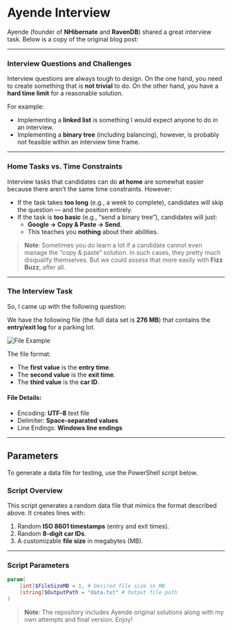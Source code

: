 # Ayende Interview  

Ayende (founder of **NHibernate** and **RavenDB**) shared a great interview task. Below is a copy of the original blog post:

---

### Interview Questions and Challenges  

Interview questions are always tough to design. On the one hand, you need to create something that is **not trivial** to do. On the other hand, you have a **hard time limit** for a reasonable solution.  

For example:  
- Implementing a **linked list** is something I would expect anyone to do in an interview.  
- Implementing a **binary tree** (including balancing), however, is probably not feasible within an interview time frame.  

---

### Home Tasks vs. Time Constraints  

Interview tasks that candidates can do **at home** are somewhat easier because there aren’t the same time constraints. However:  
- If the task takes **too long** (e.g., a week to complete), candidates will skip the question — and the position entirely.  
- If the task is **too basic** (e.g., “send a binary tree”), candidates will just:  
   - **Google → Copy & Paste → Send**.  
   - This teaches you **nothing** about their abilities.  

> **Note**: Sometimes you *do* learn a lot if a candidate cannot even manage the “copy & paste” solution. In such cases, they pretty much disqualify themselves. But we could assess that more easily with **Fizz Buzz**, after all.  

---

### The Interview Task  

So, I came up with the following question:  

We have the following file (the full data set is **276 MB**) that contains the **entry/exit log** for a parking lot.  

![File Example](#)  

The file format:  
- The **first value** is the **entry time**.  
- The **second value** is the **exit time**.  
- The **third value** is the **car ID**.  

#### File Details:  
- Encoding: **UTF-8** text file  
- Delimiter: **Space-separated values**  
- Line Endings: **Windows line endings**  

---

## Parameters  

To generate a data file for testing, use the PowerShell script below.  

### Script Overview  
This script generates a random data file that mimics the format described above. It creates lines with:  
1. Random **ISO 8601 timestamps** (entry and exit times).  
2. Random **8-digit car IDs**.  
3. A customizable **file size** in megabytes (MB).  

---

### Script Parameters  

```powershell
param(
    [int]$FileSizeMB = 1, # Desired file size in MB
    [string]$OutputPath = "data.txt" # Output file path
)
```

> **Note**: The repository includes Ayende original solutions along with my own attempts and final version. Enjoy!

